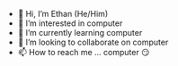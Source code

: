- 👋 Hi, I’m Ethan (He/Him)
- 👀 I’m interested in computer
- 🌱 I’m currently learning computer
- 💞️ I’m looking to collaborate on computer
- 📫 How to reach me ... computer 😏

